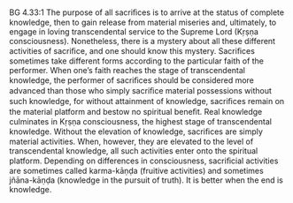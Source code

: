 BG 4.33:1	The purpose of all sacriﬁces is to arrive at the status of complete knowledge, then to gain release from material miseries and, ultimately, to engage in loving transcendental service to the Supreme Lord (Kṛṣṇa consciousness). Nonetheless, there is a mystery about all these different activities of sacriﬁce, and one should know this mystery. Sacriﬁces sometimes take different forms according to the particular faith of the performer. When one’s faith reaches the stage of transcendental knowledge, the performer of sacriﬁces should be considered more advanced than those who simply sacriﬁce material possessions without such knowledge, for without attainment of knowledge, sacriﬁces remain on the material platform and bestow no spiritual beneﬁt. Real knowledge culminates in Kṛṣṇa consciousness, the highest stage of transcendental knowledge. Without the elevation of knowledge, sacriﬁces are simply material activities. When, however, they are elevated to the level of transcendental knowledge, all such activities enter onto the spiritual platform. Depending on differences in consciousness, sacriﬁcial activities are sometimes called karma-kāṇḍa (fruitive activities) and sometimes jñāna-kāṇḍa (knowledge in the pursuit of truth). It is better when the end is knowledge.